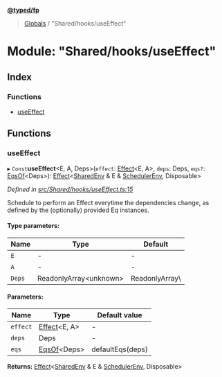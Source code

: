 **[@typed/fp](../README.md)**

> [Globals](../globals.md) / "Shared/hooks/useEffect"

# Module: "Shared/hooks/useEffect"

## Index

### Functions

* [useEffect](_shared_hooks_useeffect_.md#useeffect)

## Functions

### useEffect

▸ `Const`**useEffect**\<E, A, Deps>(`effect`: [Effect](_effect_effect_.effect.md)\<E, A>, `deps`: Deps, `eqs?`: [EqsOf](_shared_common_eqsof_.md#eqsof)\<Deps>): [Effect](_effect_effect_.effect.md)\<[SharedEnv](../interfaces/_shared_core_services_sharedenv_.sharedenv.md) & E & [SchedulerEnv](../interfaces/_scheduler_schedulerenv_.schedulerenv.md), Disposable>

*Defined in [src/Shared/hooks/useEffect.ts:15](https://github.com/TylorS/typed-fp/blob/8639976/src/Shared/hooks/useEffect.ts#L15)*

Schedule to perform an Effect everytime the dependencies change,
as defined by the (optionally) provided Eq instances.

#### Type parameters:

Name | Type | Default |
------ | ------ | ------ |
`E` | - | - |
`A` | - | - |
`Deps` | ReadonlyArray\<unknown> | ReadonlyArray\\<unknown> |

#### Parameters:

Name | Type | Default value |
------ | ------ | ------ |
`effect` | [Effect](_effect_effect_.effect.md)\<E, A> | - |
`deps` | Deps | - |
`eqs` | [EqsOf](_shared_common_eqsof_.md#eqsof)\<Deps> | defaultEqs(deps) |

**Returns:** [Effect](_effect_effect_.effect.md)\<[SharedEnv](../interfaces/_shared_core_services_sharedenv_.sharedenv.md) & E & [SchedulerEnv](../interfaces/_scheduler_schedulerenv_.schedulerenv.md), Disposable>
